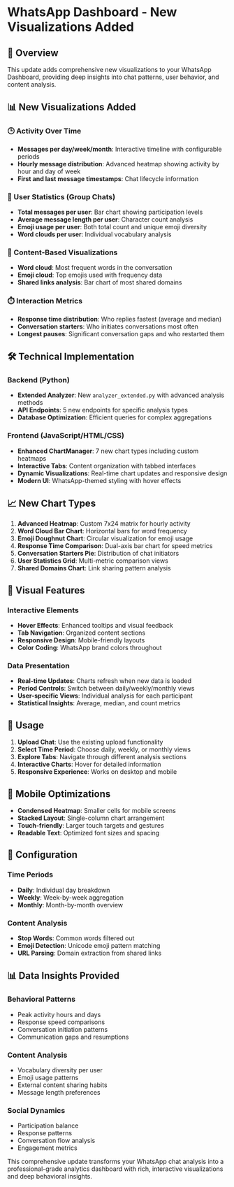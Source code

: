 # WhatsApp Dashboard - New Visualizations Added

## 🎉 Overview
This update adds comprehensive new visualizations to your WhatsApp Dashboard, providing deep insights into chat patterns, user behavior, and content analysis.

## 📊 New Visualizations Added

### 🕒 Activity Over Time
- **Messages per day/week/month**: Interactive timeline with configurable periods
- **Hourly message distribution**: Advanced heatmap showing activity by hour and day of week
- **First and last message timestamps**: Chat lifecycle information

### 👥 User Statistics (Group Chats)
- **Total messages per user**: Bar chart showing participation levels
- **Average message length per user**: Character count analysis
- **Emoji usage per user**: Both total count and unique emoji diversity
- **Word clouds per user**: Individual vocabulary analysis

### 💬 Content-Based Visualizations
- **Word cloud**: Most frequent words in the conversation
- **Emoji cloud**: Top emojis used with frequency data
- **Shared links analysis**: Bar chart of most shared domains

### ⏱️ Interaction Metrics
- **Response time distribution**: Who replies fastest (average and median)
- **Conversation starters**: Who initiates conversations most often
- **Longest pauses**: Significant conversation gaps and who restarted them

## 🛠️ Technical Implementation

### Backend (Python)
- **Extended Analyzer**: New `analyzer_extended.py` with advanced analysis methods
- **API Endpoints**: 5 new endpoints for specific analysis types
- **Database Optimization**: Efficient queries for complex aggregations

### Frontend (JavaScript/HTML/CSS)
- **Enhanced ChartManager**: 7 new chart types including custom heatmaps
- **Interactive Tabs**: Content organization with tabbed interfaces
- **Dynamic Visualizations**: Real-time chart updates and responsive design
- **Modern UI**: WhatsApp-themed styling with hover effects

## 📈 New Chart Types

1. **Advanced Heatmap**: Custom 7x24 matrix for hourly activity
2. **Word Cloud Bar Chart**: Horizontal bars for word frequency
3. **Emoji Doughnut Chart**: Circular visualization for emoji usage
4. **Response Time Comparison**: Dual-axis bar chart for speed metrics
5. **Conversation Starters Pie**: Distribution of chat initiators
6. **User Statistics Grid**: Multi-metric comparison views
7. **Shared Domains Chart**: Link sharing pattern analysis

## 🎨 Visual Features

### Interactive Elements
- **Hover Effects**: Enhanced tooltips and visual feedback
- **Tab Navigation**: Organized content sections
- **Responsive Design**: Mobile-friendly layouts
- **Color Coding**: WhatsApp brand colors throughout

### Data Presentation
- **Real-time Updates**: Charts refresh when new data is loaded
- **Period Controls**: Switch between daily/weekly/monthly views
- **User-specific Views**: Individual analysis for each participant
- **Statistical Insights**: Average, median, and count metrics

## 🚀 Usage

1. **Upload Chat**: Use the existing upload functionality
2. **Select Time Period**: Choose daily, weekly, or monthly views
3. **Explore Tabs**: Navigate through different analysis sections
4. **Interactive Charts**: Hover for detailed information
5. **Responsive Experience**: Works on desktop and mobile

## 📱 Mobile Optimizations

- **Condensed Heatmap**: Smaller cells for mobile screens
- **Stacked Layout**: Single-column chart arrangement
- **Touch-friendly**: Larger touch targets and gestures
- **Readable Text**: Optimized font sizes and spacing

## 🔧 Configuration

### Time Periods
- **Daily**: Individual day breakdown
- **Weekly**: Week-by-week aggregation
- **Monthly**: Month-by-month overview

### Content Analysis
- **Stop Words**: Common words filtered out
- **Emoji Detection**: Unicode emoji pattern matching
- **URL Parsing**: Domain extraction from shared links

## 📊 Data Insights Provided

### Behavioral Patterns
- Peak activity hours and days
- Response speed comparisons
- Conversation initiation patterns
- Communication gaps and resumptions

### Content Analysis
- Vocabulary diversity per user
- Emoji usage patterns
- External content sharing habits
- Message length preferences

### Social Dynamics
- Participation balance
- Response patterns
- Conversation flow analysis
- Engagement metrics

This comprehensive update transforms your WhatsApp chat analysis into a professional-grade analytics dashboard with rich, interactive visualizations and deep behavioral insights.

